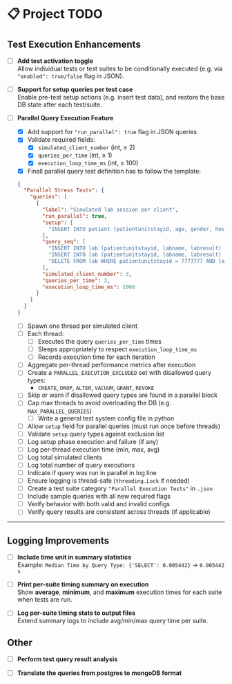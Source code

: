 # 📋 Project TODO

## Test Execution Enhancements
- [ ] **Add test activation toggle**  
  Allow individual tests or test suites to be conditionally executed (e.g. via `"enabled": true/false` flag in JSON).

- [ ] **Support for setup queries per test case**  
  Enable pre-test setup actions (e.g. insert test data), and restore the base DB state after each test/suite.

- [ ] **Parallel Query Execution Feature**
  <!-- Core Logic -->
  - [x] Add support for `"run_parallel": true` flag in JSON queries
  - [x] Validate required fields:
    - [x] `simulated_client_number` (int, ≥ 2)
    - [x] `queries_per_time` (int, ≥ 1)
    - [x] `execution_loop_time_ms` (int, ≥ 100)
  - [x] Finall parallel query test definition has to follow the template:
  ```json
  {
    "Parallel Stress Tests": {
      "queries": [
        {
          "label": "Simulated lab session per client",
          "run_parallel": true,
          "setup": [
            "INSERT INTO patient (patientunitstayid, age, gender, hospitalid) VALUES (7777777, '30', 'Other', 5);"
          ],
          "query_seq": [
            "INSERT INTO lab (patientunitstayid, labname, labresult) VALUES (7777777, 'Na+', '137.0');",
            "INSERT INTO lab (patientunitstayid, labname, labresult) VALUES (7777777, 'K+', '4.5');",
            "DELETE FROM lab WHERE patientunitstayid = 7777777 AND labname IN ('Na+', 'K+');"
          ],
          "simulated_client_number": 3,
          "queries_per_time": 2,
          "execution_loop_time_ms": 1000
        }
      ]
    }
  }
  ```
  <!-- Thread Execution & Control -->
  - [ ] Spawn one thread per simulated client
  - [ ] Each thread:
    - [ ] Executes the query `queries_per_time` times
    - [ ] Sleeps appropriately to respect `execution_loop_time_ms`
    - [ ] Records execution time for each iteration
  - [ ] Aggregate per-thread performance metrics after execution
  <!-- Restrictions & Safety -->
  - [ ] Create a `PARALLEL_EXECUTION_EXCLUDED` set with disallowed query types:
    - `CREATE`, `DROP`, `ALTER`, `VACUUM`, `GRANT`, `REVOKE`
  - [ ] Skip or warn if disallowed query types are found in a parallel block
  - [ ] Cap max threads to avoid overloading the DB (e.g. `MAX_PARALLEL_QUERIES`)
    - [ ] Write a general test system config file in python
  <!-- Setup Queries & Validation -->
  - [ ] Allow `setup` field for parallel queries (must run once before threads)
  - [ ] Validate `setup` query types against exclusion list
  - [ ] Log setup phase execution and failure (if any)
  <!-- Logging Enhancements -->
  - [ ] Log per-thread execution time (min, max, avg)
  - [ ] Log total simulated clients
  - [ ] Log total number of query executions
  - [ ] Indicate if query was run in parallel in log line
  - [ ] Ensure logging is thread-safe (`threading.Lock` if needed)
  <!-- Testing & Debug -->
  - [ ] Create a test suite category `"Parallel Execution Tests"` in `.json`
  - [ ] Include sample queries with all new required flags
  - [ ] Verify behavior with both valid and invalid configs
  - [ ] Verify query results are consistent across threads (if applicable)

---

## Logging Improvements
- [ ] **Include time unit in summary statistics**  
  Example: `Median Time by Query Type: {'SELECT': 0.005442}` → `0.005442 s`

- [ ] **Print per-suite timing summary on execution**  
  Show **average**, **minimum**, and **maximum** execution times for each suite when tests are run.

- [ ] **Log per-suite timing stats to output files**  
  Extend summary logs to include avg/min/max query time per suite.

## Other
- [ ] **Perform test query result analysis**

- [ ] **Translate the queries from postgres to mongoDB format**